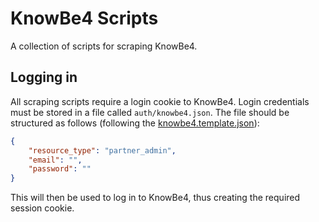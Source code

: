 # KnowBe4 Scripts

A collection of scripts for scraping KnowBe4.

## Logging in

All scraping scripts require a login cookie to KnowBe4. Login credentials must be stored
in a file called `auth/knowbe4.json`. The file should be structured as follows
(following the [knowbe4.template.json](knowbe4.template.json)):

```json
{
    "resource_type": "partner_admin",
    "email": "",
    "password": ""
}
```

This will then be used to log in to KnowBe4, thus creating the required session cookie.
